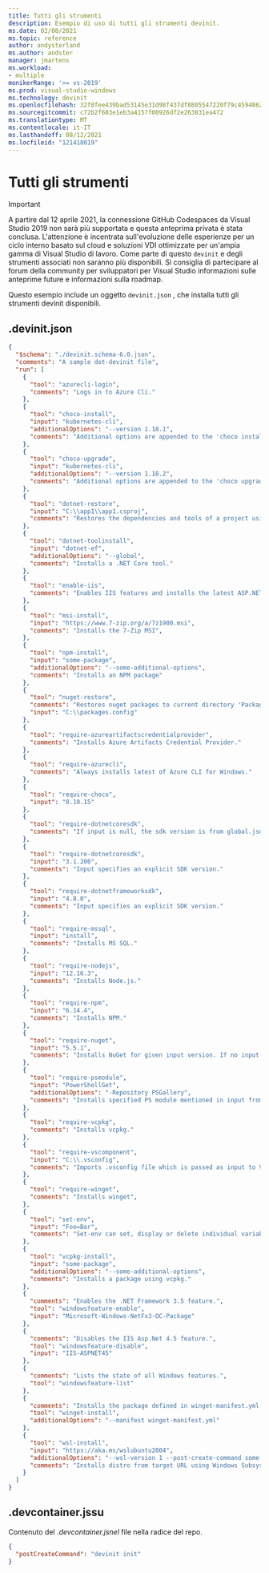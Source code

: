 ```yaml
---
title: Tutti gli strumenti
description: Esempio di uso di tutti gli strumenti devinit.
ms.date: 02/08/2021
ms.topic: reference
author: andysterland
ms.author: andster
manager: jmartens
ms.workload:
- multiple
monikerRange: '>= vs-2019'
ms.prod: visual-studio-windows
ms.technology: devinit
ms.openlocfilehash: 32f8fee439bad53145e31d98f437df8805547220f79c459486288ccebb8e710b
ms.sourcegitcommit: c72b2f603e1eb3a4157f00926df2e263831ea472
ms.translationtype: MT
ms.contentlocale: it-IT
ms.lasthandoff: 08/12/2021
ms.locfileid: "121418019"
---
```

# <a name="all-tools"></a>Tutti gli strumenti

> [!IMPORTANT]
> A partire dal 12 aprile 2021, la connessione GitHub Codespaces da Visual Studio 2019 non sarà più supportata e questa anteprima privata è stata conclusa. L'attenzione è incentrata sull'evoluzione delle esperienze per un ciclo interno basato sul cloud e soluzioni VDI ottimizzate per un'ampia gamma di Visual Studio di lavoro. Come parte di questo `devinit` e degli strumenti associati non saranno più disponibili. Si consiglia di partecipare al forum della community per sviluppatori per Visual Studio informazioni sulle anteprime future e informazioni sulla roadmap.

Questo esempio include un oggetto `devinit.json` , che installa tutti gli strumenti devinit disponibili.

## <a name="devinitjson"></a>.devinit.json

```json
{
  "$schema": "./devinit.schema-6.0.json",
  "comments": "A sample dot-devinit file",
  "run": [
    {
      "tool": "azurecli-login",
      "comments": "Logs in to Azure Cli."
    },
    {
      "tool": "choco-install",
      "input": "kubernetes-cli",
      "additionalOptions": "--version 1.18.1",
      "comments": "Additional options are appended to the 'choco install' command line. In this case, we pass in the specific package version to install."
    },
    {
      "tool": "choco-upgrade",
      "input": "kubernetes-cli",
      "additionalOptions": "--version 1.18.2",
      "comments": "Additional options are appended to the 'choco upgrade' command line. In this case, we pass in the specific package version to install."
    },
    {
      "tool": "dotnet-restore",
      "input": "C:\\app1\\app1.csproj",
      "comments": "Restores the dependencies and tools of a project using .NET Core. Input can be used to provide .sln path or project file path."
    },
    {
      "tool": "dotnet-toolinstall",
      "input": "dotnet-ef",
      "additionalOptions": "--global",
      "comments": "Installs a .NET Core tool."
    },
    {
      "tool": "enable-iis",
      "comments": "Enables IIS features and installs the latest ASP.NET hosting bundle."
    },
    {
      "tool": "msi-install",
      "input": "https://www.7-zip.org/a/7z1900.msi",
      "comments": "Installs the 7-Zip MSI",
    },
    {
      "tool": "npm-install",
      "input": "some-package",
      "additionalOptions": "--some-additional-options",
      "comments": "Installs an NPM package"
    },
    {
      "tool": "nuget-restore",
      "comments": "Restores nuget packages to current directory 'Packages' folder. Input is optional and used for packages.config path.",
      "input": "C:\\packages.config"
    },
    {
      "tool": "require-azureartifactscredentialprovider",
      "comments": "Installs Azure Artifacts Credential Provider."
    },
    {
      "tool": "require-azurecli",
      "comments": "Always installs latest of Azure CLI for Windows."
    },
    {
      "tool": "require-choco",
      "input": "0.10.15"
    },
    {
      "tool": "require-dotnetcoresdk",
      "comments": "If input is null, the sdk version is from global.json if it exists; otherwise, current LTS version."
    },
    {
      "tool": "require-dotnetcoresdk",
      "input": "3.1.200",
      "comments": "Input specifies an explicit SDK version."
    },
    {
      "tool": "require-dotnetframeworksdk",
      "input": "4.8.0",
      "comments": "Input specifies an explicit SDK version."
    },
    {
      "tool": "require-mssql",
      "input": "install",
      "comments": "Installs MS SQL."
    },
    {
      "tool": "require-nodejs",
      "input": "12.16.3",
      "comments": "Installs Node.js."
    },
    {
      "tool": "require-npm",
      "input": "6.14.4",
      "comments": "Installs NPM."
    },
    {
      "tool": "require-nuget",
      "input": "5.5.1",
      "comments": "Installs NuGet for given input version. If no input given, then installs latest."
    },
    {
      "tool": "require-psmodule",
      "input": "PowerShellGet",
      "additionalOptions": "-Repository PSGallery",
      "comments": "Installs specified PS module mentioned in input from PSGallery, unless repository mentioned in additional options."
    },
    {
      "tool": "require-vcpkg",
      "comments": "Installs vcpkg."
    },
    {
      "tool": "require-vscomponent",
      "input": "C:\\.vsconfig",
      "comments": "Imports .vsconfig file which is passed as input to Visual Studio."
    },
    {
      "tool": "require-winget",
      "comments": "Installs winget",
    },
    {
      "tool": "set-env",
      "input": "Foo=Bar",
      "comments": "Set-env can set, display or delete individual variables and can display all variables."
    },
    {
      "tool": "vcpkg-install",
      "input": "some-package",
      "additionalOptions": "--some-additional-options",
      "comments": "Installs a package using vcpkg."
    },
    {
      "comments": "Enables the .NET Framework 3.5 feature.",
      "tool": "windowsfeature-enable",
      "input": "Microsoft-Windows-NetFx3-OC-Package"
    },
    {
      "comments": "Disables the IIS Asp.Net 4.5 feature.",
      "tool": "windowsfeature-disable",
      "input": "IIS-ASPNET45"
    },
    {
      "comments": "Lists the state of all Windows features.",
      "tool": "windowsfeature-list"
    },
    {
      "comments": "Installs the package defined in winget-manifest.yml.",
      "tool": "winget-install",
      "additionalOptions": "--manifest winget-manifest.yml"
    },
    {
      "tool": "wsl-install",
      "input": "https://aka.ms/wslubuntu2004",
      "additionalOptions": "--wsl-version 1 --post-create-command some-post-create-command",
      "comments": "Installs distro from target URL using Windows Subsystem for Linux."
    }
  ]
}
```

## <a name="devcontainerjson"></a>.devcontainer.jssu

Contenuto del _.devcontainer.jsnel_ file nella radice del repo.

```json
{
  "postCreateCommand": "devinit init"
}
```
